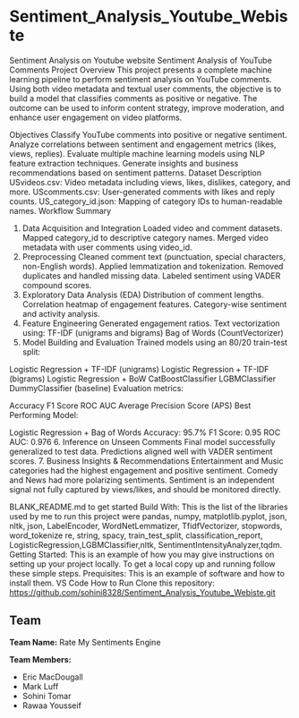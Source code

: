 # Sentiment_Analysis_Youtube_Webiste
Sentiment Analysis on Youtube website
Sentiment Analysis of YouTube Comments
Project Overview
This project presents a complete machine learning pipeline to perform sentiment analysis on YouTube comments. Using both video metadata and textual user comments, the objective is to build a model that classifies comments as positive or negative. The outcome can be used to inform content strategy, improve moderation, and enhance user engagement on video platforms.

Objectives
Classify YouTube comments into positive or negative sentiment.
Analyze correlations between sentiment and engagement metrics (likes, views, replies).
Evaluate multiple machine learning models using NLP feature extraction techniques.
Generate insights and business recommendations based on sentiment patterns.
Dataset Description
USvideos.csv: Video metadata including views, likes, dislikes, category, and more.
UScomments.csv: User-generated comments with likes and reply counts.
US_category_id.json: Mapping of category IDs to human-readable names.
Workflow Summary
1. Data Acquisition and Integration
Loaded video and comment datasets.
Mapped category_id to descriptive category names.
Merged video metadata with user comments using video_id.
2. Preprocessing
Cleaned comment text (punctuation, special characters, non-English words).
Applied lemmatization and tokenization.
Removed duplicates and handled missing data.
Labeled sentiment using VADER compound scores.
3. Exploratory Data Analysis (EDA)
Distribution of comment lengths.
Correlation heatmap of engagement features.
Category-wise sentiment and activity analysis.
4. Feature Engineering
Generated engagement ratios.
Text vectorization using:
TF-IDF (unigrams and bigrams)
Bag of Words (CountVectorizer)
5. Model Building and Evaluation
Trained models using an 80/20 train-test split:

Logistic Regression + TF-IDF (unigrams)
Logistic Regression + TF-IDF (bigrams)
Logistic Regression + BoW
CatBoostClassifier
LGBMClassifier
DummyClassifier (baseline)
Evaluation metrics:

Accuracy
F1 Score
ROC AUC
Average Precision Score (APS)
Best Performing Model:

Logistic Regression + Bag of Words
Accuracy: 95.7%
F1 Score: 0.95
ROC AUC: 0.976
6. Inference on Unseen Comments
Final model successfully generalized to test data.
Predictions aligned well with VADER sentiment scores.
7. Business Insights & Recommendations
Entertainment and Music categories had the highest engagement and positive sentiment.
Comedy and News had more polarizing sentiments.
Sentiment is an independent signal not fully captured by views/likes, and should be monitored directly.

BLANK_README.md to get started Build With: This is the list of the libraries used by me to run this project were pandas, numpy, matplotlib.pyplot, json, nltk, json, LabelEncoder, WordNetLemmatizer, TfidfVectorizer, stopwords, word_tokenize
re, string, spacy, train_test_split, classification_report, LogisticRegression,LGBMClassifier,nltk, SentimentIntensityAnalyzer,tqdm.
Getting Started: This is an example of how you may give instructions on setting up your project locally. To get a local copy up and running follow these simple steps. Prequisites: This is an example of software and how to install them. VS Code
How to Run
Clone this repository: https://github.com/sohini8328/Sentiment_Analysis_Youtube_Webiste.git

## Team
**Team Name:** Rate My Sentiments Engine

**Team Members:**
- Eric MacDougall
- Mark Luff
- Sohini Tomar
- Rawaa Yousseif 


